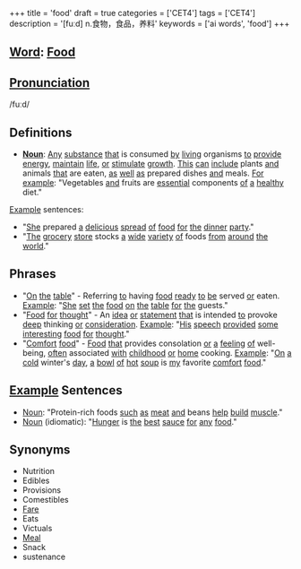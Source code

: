 +++
title = 'food'
draft = true
categories = ['CET4']
tags = ['CET4']
description = '[fuːd] n.食物，食品，养料'
keywords = ['ai words', 'food']
+++

## [Word](/en/post/word/): [Food](/en/post/food/)

## [Pronunciation](/en/post/pronunciation/)
/fuːd/

## Definitions
- **[Noun](/en/post/noun/)**: [Any](/en/post/any/) [substance](/en/post/substance/) [that](/en/post/that/) is consumed [by](/en/post/by/) [living](/en/post/living/) organisms [to](/en/post/to/) [provide](/en/post/provide/) [energy](/en/post/energy/), [maintain](/en/post/maintain/) [life](/en/post/life/), [or](/en/post/or/) [stimulate](/en/post/stimulate/) [growth](/en/post/growth/). [This](/en/post/this/) [can](/en/post/can/) [include](/en/post/include/) plants [and](/en/post/and/) animals [that](/en/post/that/) are eaten, [as](/en/post/as/) [well](/en/post/well/) [as](/en/post/as/) prepared dishes [and](/en/post/and/) meals. [For](/en/post/for/) [example](/en/post/example/): "Vegetables [and](/en/post/and/) fruits are [essential](/en/post/essential/) components [of](/en/post/of/) [a](/en/post/a/) [healthy](/en/post/healthy/) diet."

[Example](/en/post/example/) sentences:
- "[She](/en/post/she/) prepared [a](/en/post/a/) [delicious](/en/post/delicious/) [spread](/en/post/spread/) [of](/en/post/of/) [food](/en/post/food/) [for](/en/post/for/) [the](/en/post/the/) [dinner](/en/post/dinner/) [party](/en/post/party/)."
- "[The](/en/post/the/) [grocery](/en/post/grocery/) [store](/en/post/store/) stocks [a](/en/post/a/) [wide](/en/post/wide/) [variety](/en/post/variety/) [of](/en/post/of/) foods [from](/en/post/from/) [around](/en/post/around/) [the](/en/post/the/) [world](/en/post/world/)."

## Phrases
- "[On](/en/post/on/) [the](/en/post/the/) [table](/en/post/table/)" - Referring [to](/en/post/to/) having [food](/en/post/food/) [ready](/en/post/ready/) [to](/en/post/to/) [be](/en/post/be/) served [or](/en/post/or/) eaten. [Example](/en/post/example/): "[She](/en/post/she/) [set](/en/post/set/) [the](/en/post/the/) [food](/en/post/food/) [on](/en/post/on/) [the](/en/post/the/) [table](/en/post/table/) [for](/en/post/for/) [the](/en/post/the/) guests."
- "[Food](/en/post/food/) [for](/en/post/for/) [thought](/en/post/thought/)" - An [idea](/en/post/idea/) [or](/en/post/or/) [statement](/en/post/statement/) [that](/en/post/that/) is intended [to](/en/post/to/) provoke [deep](/en/post/deep/) thinking [or](/en/post/or/) [consideration](/en/post/consideration/). [Example](/en/post/example/): "[His](/en/post/his/) [speech](/en/post/speech/) [provided](/en/post/provided/) [some](/en/post/some/) [interesting](/en/post/interesting/) [food](/en/post/food/) [for](/en/post/for/) [thought](/en/post/thought/)."
- "[Comfort](/en/post/comfort/) [food](/en/post/food/)" - [Food](/en/post/food/) [that](/en/post/that/) provides consolation [or](/en/post/or/) [a](/en/post/a/) [feeling](/en/post/feeling/) [of](/en/post/of/) well-being, [often](/en/post/often/) associated [with](/en/post/with/) [childhood](/en/post/childhood/) [or](/en/post/or/) [home](/en/post/home/) cooking. [Example](/en/post/example/): "[On](/en/post/on/) [a](/en/post/a/) [cold](/en/post/cold/) winter's [day](/en/post/day/), [a](/en/post/a/) [bowl](/en/post/bowl/) [of](/en/post/of/) [hot](/en/post/hot/) [soup](/en/post/soup/) is [my](/en/post/my/) favorite [comfort](/en/post/comfort/) [food](/en/post/food/)."

## [Example](/en/post/example/) Sentences
- [Noun](/en/post/noun/): "Protein-rich foods [such](/en/post/such/) [as](/en/post/as/) [meat](/en/post/meat/) [and](/en/post/and/) beans [help](/en/post/help/) [build](/en/post/build/) [muscle](/en/post/muscle/)."
- [Noun](/en/post/noun/) (idiomatic): "[Hunger](/en/post/hunger/) is [the](/en/post/the/) [best](/en/post/best/) [sauce](/en/post/sauce/) [for](/en/post/for/) [any](/en/post/any/) [food](/en/post/food/)."
  
## Synonyms
- Nutrition
- Edibles
- Provisions
- Comestibles
- [Fare](/en/post/fare/)
- Eats
- Victuals
- [Meal](/en/post/meal/)
- Snack
- sustenance

